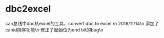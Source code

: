 # dbc2excel
can总线中dbc转excel的工具，convert dbc to excel
\n
2018/11/14\n
  添加了canid排序功能\n
  修正了起始位为end bit的bug\n
